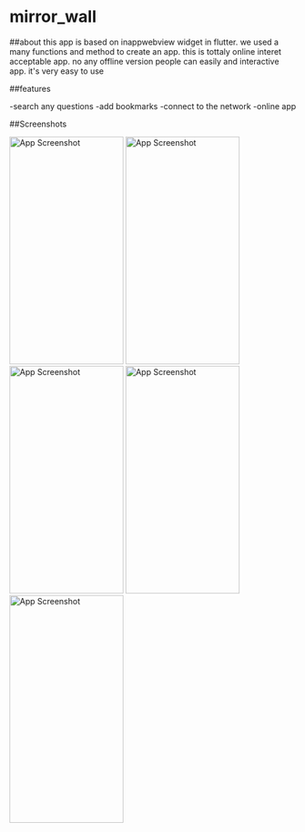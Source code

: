 # mirror_wall

##about
this app is based on inappwebview widget in flutter. we used a many functions and method to create an app.
this is tottaly online interet acceptable app.
no any offline version people can easily and interactive app. it's very easy to use 

##features 

-search any questions 
-add bookmarks
-connect to the network
-online app




##Screenshots

<img src="https://github.com/user-attachments/assets/f1a08b49-865f-4600-8438-4e0eaf035b65" alt="App Screenshot" width="200" height="400"/>
<img src="https://github.com/user-attachments/assets/0bee2261-24d0-4278-8de5-253c34164783" alt="App Screenshot" width="200" height="400"/>
<img src="https://github.com/user-attachments/assets/4ef047f7-8495-4d6f-b7b7-ae5e87546238" alt="App Screenshot" width="200" height="400"/>
<img src="https://github.com/user-attachments/assets/70d02c5c-abcc-4364-be1b-d59dca6f0eb3" alt="App Screenshot" width="200" height="400"/>
<img src="https://github.com/user-attachments/assets/6b7532ec-b3c1-45a8-923b-c8d387f98c47" alt="App Screenshot" width="200" height="400"/>



